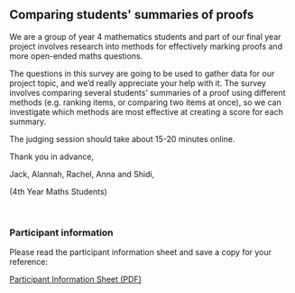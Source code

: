 ## Comparing students' summaries of proofs

We are a group of year 4 mathematics students and part of our final year project involves research into methods for effectively marking proofs and more open-ended maths questions.

The questions in this survey are going to be used to gather data for our project topic, and we’d really appreciate your help with it.
The survey involves comparing several students’ summaries of a proof using different methods (e.g. ranking items, or comparing two items at once), so we can investigate which methods are most effective at creating a score for each summary.

The judging session should take about 15-20 minutes online.

Thank you in advance,

Jack, Alannah, Rachel, Anna and Shidi,

(4th Year Maths Students)

<br>

### Participant information

Please read the participant information sheet and save a copy for your reference:

<a href="participant-information-sheet.pdf" target="_blank" class="btn btn-primary"><i class="fa fa-file-pdf"></i> Participant Information Sheet (PDF)</a>
